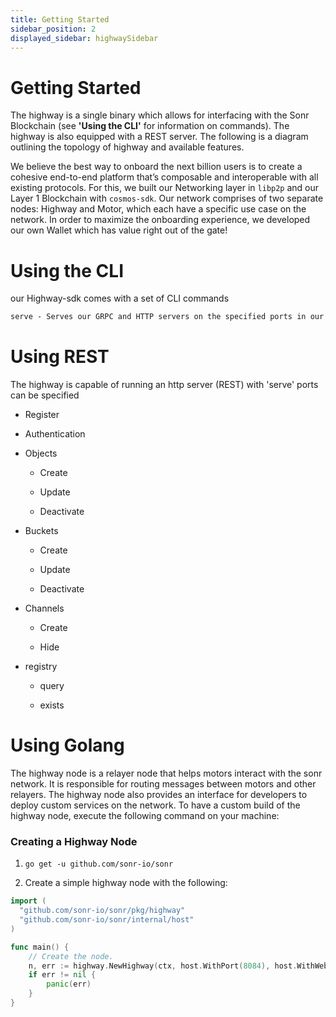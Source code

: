 ```yaml
---
title: Getting Started
sidebar_position: 2
displayed_sidebar: highwaySidebar
---
```


# Getting Started

The highway is a single binary which allows for interfacing with the Sonr Blockchain (see **'Using the CLI'** for information on commands). The highway is also equipped with a REST server.  The following is a diagram outlining the topology of highway and available features.

We believe the best way to onboard the next billion users is to create a cohesive end-to-end platform that’s composable and interoperable with all existing protocols. For this, we built our Networking layer in `libp2p` and our Layer 1 Blockchain with `cosmos-sdk`. Our network comprises of two separate nodes: Highway and Motor, which each have a specific use case on the network. In order to maximize the onboarding experience, we developed our own Wallet which has value right out of the gate!


<!--
[t]("https://www.figma.com/file/kZVXK3yJOxmukNdckjh2RT/Highway-SDK?node-id=2%3A12") -->



# Using the CLI

our Highway-sdk comes with a set of CLI commands&#x20;



```tex
serve - Serves our GRPC and HTTP servers on the specified ports in our environment files
```



# Using REST

The highway is capable of running an http server (REST) with 'serve' ports can be specified

*   Register

*   Authentication

*   Objects&#x20;

    *   Create

    *   Update

    *   Deactivate

*   Buckets

    *   Create

    *   Update

    *   Deactivate

*   Channels

    *   Create

    *   Hide

*   registry

    *   query

    *   exists

# Using Golang

The highway node is a relayer node that helps motors interact with the sonr network. It is responsible for routing messages between motors and other relayers. The highway node
also provides an interface for developers to deploy custom services on the network. To have a custom build of the highway node, execute the following command on your machine:

### Creating a Highway Node

1. `go get -u github.com/sonr-io/sonr`

2. Create a simple highway node with the following:

```go
import (
  "github.com/sonr-io/sonr/pkg/highway"
  "github.com/sonr-io/sonr/internal/host"
)

func main() {
	// Create the node.
	n, err := highway.NewHighway(ctx, host.WithPort(8084), host.WithWebAuthn("Sonr", "localhost", "http://localhost:8080", true))
	if err != nil {
		panic(err)
	}
}
```


